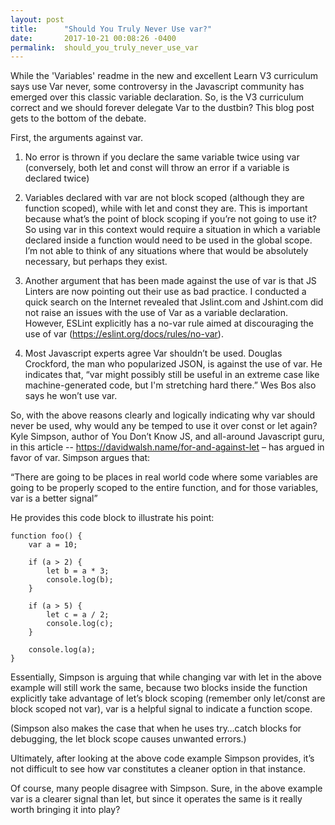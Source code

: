 ```yaml
---
layout: post
title:      "Should You Truly Never Use var?"
date:       2017-10-21 00:08:26 -0400
permalink:  should_you_truly_never_use_var
---
```



While the 'Variables' readme in the new and excellent Learn V3 curriculum says use Var never, some controversy in the Javascript community has emerged over this classic variable declaration. So, is the V3 curriculum correct and we should forever delegate Var to the dustbin? This blog post gets to the bottom of the debate.

First, the arguments against var. 

1. No error is thrown if you declare the same variable twice using var (conversely, both let and const will throw an error if a variable is declared twice)

2. Variables declared with var are not block scoped (although they are function scoped), while with let and const they are. This is important because what’s the point of block scoping if you’re not going to use it? So using var in this context would require a situation in which a variable declared inside a function would need to be used in the global scope. I’m not able to think of any situations where that would be absolutely necessary, but perhaps they exist. 

3. Another argument that has been made against the use of var is that JS Linters are now pointing out their use as bad practice. I conducted a quick search on the Internet revealed that Jslint.com and Jshint.com did not raise an issues with the use of Var as a variable declaration. However, ESLint explicitly has a no-var rule aimed at discouraging the use of var (https://eslint.org/docs/rules/no-var). 

4. Most Javascript experts agree Var shouldn’t be used. Douglas Crockford, the man who popularized JSON, is against the use of var. He indicates that, “var might possibly still be useful in an extreme case like machine-generated code, but I'm stretching hard there.” Wes Bos also says he won’t use var. 

So, with the above reasons clearly and logically indicating why var should never be used, why would any be temped to use it over const or let again? Kyle Simpson, author of You Don’t Know JS, and all-around Javascript guru, in this article -- https://davidwalsh.name/for-and-against-let – has argued in favor of var. Simpson argues that: 

“There are going to be places in real world code where some variables are going to be properly scoped to the entire function, and for those variables, var is a better signal” 

He provides this code block to illustrate his point:

```
function foo() {
    var a = 10;

    if (a > 2) {
        let b = a * 3;
        console.log(b);
    }

    if (a > 5) {
        let c = a / 2;
        console.log(c);
    }

    console.log(a);
}
```

Essentially, Simpson is arguing that while changing var with let in the above example will still work the same, because two blocks inside the function explicitly take advantage of let’s block scoping (remember only let/const are block scoped not var), var is a helpful signal to indicate a function scope.
 
(Simpson also makes the case that when he uses try…catch blocks for debugging, the let block scope causes unwanted errors.)

Ultimately, after looking at the above code example Simpson provides, it’s not difficult to see how var constitutes a cleaner option in that instance. 

Of course, many people disagree with Simpson. Sure, in the above example var is a clearer signal than let, but since it operates the same is it really worth bringing it into play? 
